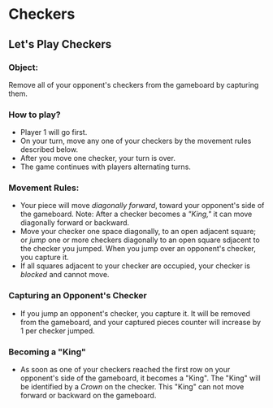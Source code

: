 # Checkers

## Let's Play Checkers

### Object:
Remove all of your opponent's checkers from the gameboard by capturing them.

### How to play?
- Player 1 will go first.
- On your turn, move any one of your checkers by the movement rules described below.  
- After you move one checker, your turn is over.  
- The game continues with players alternating turns.

### Movement Rules:
- Your piece will move _diagonally forward_, toward your opponent's side of the gameboard. Note: After a checker becomes a _"King,"_ it can move diagonally forward or backward.
- Move your checker one space diagonally, to an open adjacent square; or _jump_ one or more checkers diagonally to an open square sdjacent to the checker you jumped.  When you jump over an opponent's checker, you capture it.
- If all squares adjacent to your checker are occupied, your checker is _blocked_ and cannot move.

### Capturing an Opponent's Checker
- If you jump an opponent's checker, you capture it.  It will be removed from the gameboard, and your captured pieces counter will increase by 1 per checker jumped.

### Becoming a "King"
- As soon as one of your checkers reached the first row on your opponent's side of the gameboard, it becomes a "King". The "King" will be identified by a _Crown_ on the checker.  This "King" can not move forward or backward on the gameboard.